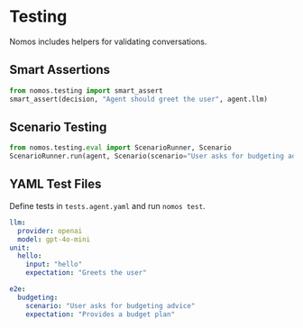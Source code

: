 # Testing

Nomos includes helpers for validating conversations.

## Smart Assertions

```python
from nomos.testing import smart_assert
smart_assert(decision, "Agent should greet the user", agent.llm)
```

## Scenario Testing

```python
from nomos.testing.eval import ScenarioRunner, Scenario
ScenarioRunner.run(agent, Scenario(scenario="User asks for budgeting advice"))
```

## YAML Test Files

Define tests in `tests.agent.yaml` and run `nomos test`.

```yaml
llm:
  provider: openai
  model: gpt-4o-mini
unit:
  hello:
    input: "hello"
    expectation: "Greets the user"

e2e:
  budgeting:
    scenario: "User asks for budgeting advice"
    expectation: "Provides a budget plan"
```
